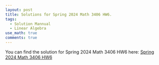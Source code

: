 ```yaml
---
layout: post
title: Solutions for Spring 2024 Math 3406 HW6.
tags:
  - Solution Mannual
  - Linear Algebra
use_math: true
comments: true
---
```

You can find the solution for Spring 2024 Math 3406 HW6 here:
[Spring 2024 Math 3406 HW6](/assets/Math_3406_HW6.pdf)

